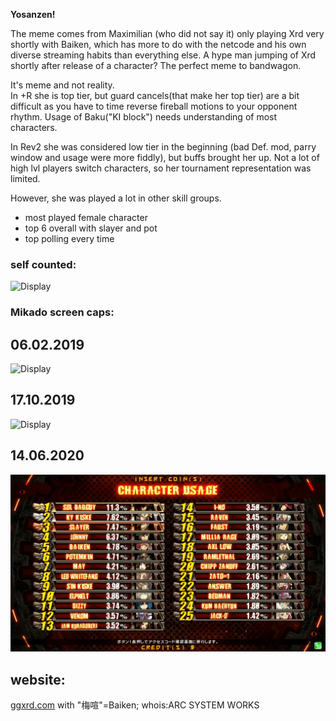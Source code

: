 **Yosanzen!**

The meme comes from Maximilian (who did not say it) only playing Xrd very shortly with Baiken, which has more to do with the netcode and his own diverse streaming habits than everything else. A hype man jumping of Xrd shortly after release of a character? The perfect meme to bandwagon.

It's meme and not reality.  
In +R she is top tier, but guard cancels(that make her top tier) are a bit difficult as you have to time reverse fireball motions to your opponent rhythm. Usage of Baku("KI block") needs understanding of most characters.

In Rev2 she was considered low tier in the beginning (bad Def. mod, parry window and usage were more fiddly), but buffs brought her up. Not a lot of high lvl players switch characters, so her tournament representation was limited.

However, she was played a lot in other skill groups.

* most played female character
* top 6 overall with slayer and pot
* top polling every time


### self counted: 

![Display](https://papstjl4u.github.io/BaikenMains/generate_h_graph_red_on_gray_True.png)

### Mikado screen caps:

## 06.02.2019

![Display](https://papstjl4u.github.io/BaikenMains/mik_stream/CharUsageJonisan06_02_2019stream.png)

## 17.10.2019

![Display](https://papstjl4u.github.io/BaikenMains/mik_stream/CharUsageJonisan17_10_2019stream.png)

## 14.06.2020

![Display](mik_stream/CharUsageJonisan14_06_2020stream.png)


## website: 

[ggxrd.com](http://www.ggxrd.com/pg2/usage_rate_view.php) with "梅喧"=Baiken; whois:ARC SYSTEM WORKS 